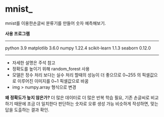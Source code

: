 # mnist_
mnist를 이용한손글씨 분류기를 만들어 숫자 예측해보기.

**사용 프로그램**
* * *
python                  3.9
matplotlib              3.6.0
numpy                   1.22.4
scikit-learn            1.1.3
seaborn                 0.12.0
* * * 

* 자세한 설명은 주석 참고 
* 정확도를 높이기 위해 random_forest 사용
* 모델은 정수 처리 보다는 실수 처리 할때의 성능이 더 좋으므로 0~255 의 픽셀값으로 이루어진 이미지를 0~1 픽셀값으로 바꿈
* img >  numpy.array 형식으로 변경

**왜 정확도가 높지 않은가?**
더 많은 데이터로 더 많은 반복 학습 필요, 기존 손글씨로 비교하기 때문에 조금 더 일치한다 판단하는 숫자로 오류 생성 가능
비슷하게 작성하면, 맞는 답을 도출하는 결과 확인.

